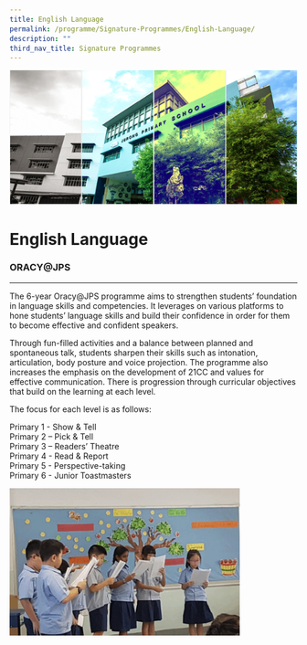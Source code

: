 ```yaml
---
title: English Language
permalink: /programme/Signature-Programmes/English-Language/
description: ""
third_nav_title: Signature Programmes
---
```

![](/images/Banner.png)

English Language
================

### ORACY@JPS
---------

The 6-year Oracy@JPS programme aims to strengthen students’ foundation in language skills and competencies. It leverages on various platforms to hone students’ language skills and build their confidence in order for them to become effective and confident speakers.

Through fun-filled activities and a balance between planned and spontaneous talk, students sharpen their skills such as intonation, articulation, body posture and voice projection. The programme also increases the emphasis on the development of 21CC and values for effective communication. There is progression through curricular objectives that build on the learning at each level. 

The focus for each level is as follows:

Primary 1 - Show & Tell <br>
Primary 2 – Pick & Tell <br>
Primary 3 – Readers’ Theatre <br>
Primary 4 - Read & Report <br>
Primary 5 - Perspective-taking <br>
Primary 6 - Junior Toastmasters


<img src="/images/Eng.gif" style="width:80%">